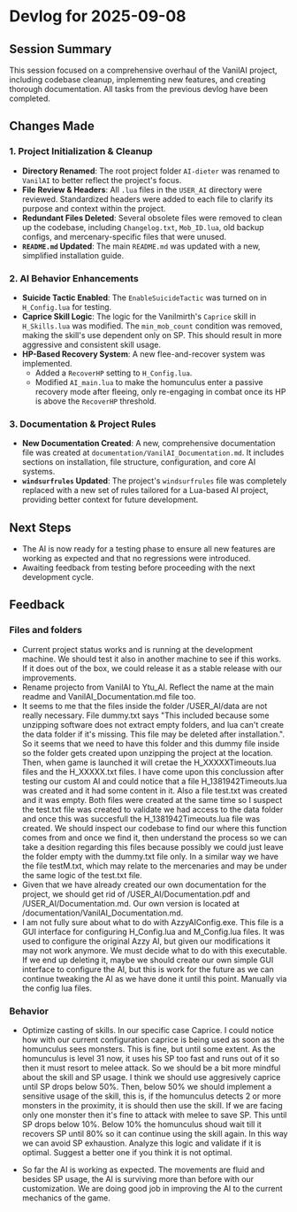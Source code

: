 # Devlog for 2025-09-08

## Session Summary

This session focused on a comprehensive overhaul of the VanilAI project, including codebase cleanup, implementing new features, and creating thorough documentation. All tasks from the previous devlog have been completed.

## Changes Made

### 1. Project Initialization & Cleanup

-   **Directory Renamed**: The root project folder `AI-dieter` was renamed to `VanilAI` to better reflect the project's focus.
-   **File Review & Headers**: All `.lua` files in the `USER_AI` directory were reviewed. Standardized headers were added to each file to clarify its purpose and context within the project.
-   **Redundant Files Deleted**: Several obsolete files were removed to clean up the codebase, including `Changelog.txt`, `Mob_ID.lua`, old backup configs, and mercenary-specific files that were unused.
-   **`README.md` Updated**: The main `README.md` was updated with a new, simplified installation guide.

### 2. AI Behavior Enhancements

-   **Suicide Tactic Enabled**: The `EnableSuicideTactic` was turned on in `H_Config.lua` for testing.
-   **Caprice Skill Logic**: The logic for the Vanilmirth's `Caprice` skill in `H_Skills.lua` was modified. The `min_mob_count` condition was removed, making the skill's use dependent only on SP. This should result in more aggressive and consistent skill usage.
-   **HP-Based Recovery System**: A new flee-and-recover system was implemented.
    -   Added a `RecoverHP` setting to `H_Config.lua`.
    -   Modified `AI_main.lua` to make the homunculus enter a passive recovery mode after fleeing, only re-engaging in combat once its HP is above the `RecoverHP` threshold.

### 3. Documentation & Project Rules

-   **New Documentation Created**: A new, comprehensive documentation file was created at `documentation/VanilAI_Documentation.md`. It includes sections on installation, file structure, configuration, and core AI systems.
-   **`windsurfrules` Updated**: The project's `windsurfrules` file was completely replaced with a new set of rules tailored for a Lua-based AI project, providing better context for future development.

## Next Steps

-   The AI is now ready for a testing phase to ensure all new features are working as expected and that no regressions were introduced.
-   Awaiting feedback from testing before proceeding with the next development cycle.

## Feedback

### Files and folders

- Current project status works and is running at the development machine. We should test it also in another machine to see if this works. If it does out of the box, we could release it as a stable release with our improvements.
- Rename projecto from VanilAI to Ytu_AI. Reflect the name at the main readme and VanilAI_Documentation.md file too.
- It seems to me that the files inside the folder /USER_AI/data are not really necessary. File dummy.txt says "This included because some unzipping software does not extract empty folders, and lua can't create the data folder if it's missing. This file may be deleted after installation.". So it seems that we need to have this folder and this dummy file inside so the folder gets created upon unzipping the project at the location. Then, when game is launched it will cretae the H_XXXXXTimeouts.lua files and the H_XXXXX.txt files. I have come upon this conclussion after testing our custom AI and could notice that a file H_1381942Timeouts.lua was created and it had some content in it. Also a file test.txt was created and it was empty. Both files were created at the same time so I suspect the test.txt file was created to validate we had access to the data folder and once this was succesfull the H_1381942Timeouts.lua file was created. We should inspect our codebase to find our where this function comes from and once we find it, then understand the process so we can take a desition regarding this files because possibly we could just leave the folder empty with the dummy.txt file only. In a similar way we have the file testM.txt, which may relate to the mercenaries and may be under the same logic of the test.txt file.
- Given that we have already created our own documentation for the project, we should get rid of /USER_AI/Documentation.pdf and /USER_AI/Documentation.md. Our own version is located at /documentation/VanilAI_Documentation.md.
- I am not fully sure about what to do with AzzyAIConfig.exe. This file is a GUI interface for configuring H_Config.lua and M_Config.lua files. It was used to configure the original Azzy AI, but given our modifications it may not work anymore. We must decide what to do with this executable. If we end up deleting it, maybe we should create our own simple GUI interface to configure the AI, but this is work for the future as we can continue tweaking the AI as we have done it until this point. Manually via the config lua files.


### Behavior

- Optimize casting of skills. In our specific case Caprice. I could notice how with our current configuration caprice is being used as soon as the homunculus sees monsters. This is fine, but until some extent. As the homunculus is level 31 now, it uses his SP too fast and runs out of it so then it must resort to melee attack. So we should be a bit more mindful about the skill and SP usage. I think we should use aggresively caprice until SP drops below 50%. Then, below 50% we should implement a sensitive usage of the skill, this is, if the homunculus detects 2 or more monsters in the proximity, it is should then use the skill. If we are facing only one monster then it's fine to attack with melee to save SP. This until SP drops below 10%. Below 10% the homunculus shoud wait till it recovers SP until 80% so it can continue using the skill again. In this way we can avoid SP exhaustion. Analyze this logic and validate if it is optimal. Suggest a better one if you think it is not optimal.

- So far the AI is working as expected. The movements are fluid and besides SP usage, the AI is surviving more than before with our customization. We are doing good job in improving the AI to the current mechanics of the game. 
